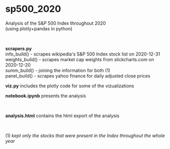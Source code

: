 # sp500_2020
<p>Analysis of the S&amp;P 500 Index throughout 2020<br>
(using plotly+pandas in python)</p><br>

<p>
<b>scrapers.py</b><br>
info_build() - scrapes wikipedia's S&P 500 Index stock list on 2020-12-31<br>
weights_build() - scrapes market cap weights from slickcharts.com on 2020-12-20<br>
summ_build() - joining the information for both (1) <br>
panel_build() - scrapes yahoo finance for daily adjusted close prices
</p>
<p><b>viz.py</b> includes the plotly code for some of the vizualizations</p>
<p><b>notebook.ipynb</b> presents the analysis</p><br>
<p><b>analysis.html</b> contains the html export of the analysis</p><br>

<p>(1) <i>kept only the stocks that were present in the Index throughout the whole year</i></p>